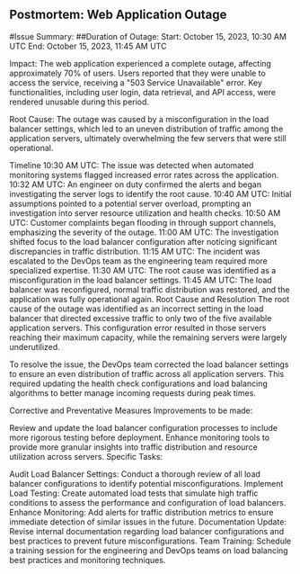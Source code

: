 ## Postmortem: Web Application Outage
#Issue Summary:
##Duration of Outage:
Start: October 15, 2023, 10:30 AM UTC
End: October 15, 2023, 11:45 AM UTC

Impact:
The web application experienced a complete outage, affecting approximately 70% of users. Users reported that they were unable to access the service, receiving a "503 Service Unavailable" error. Key functionalities, including user login, data retrieval, and API access, were rendered unusable during this period.

Root Cause:
The outage was caused by a misconfiguration in the load balancer settings, which led to an uneven distribution of traffic among the application servers, ultimately overwhelming the few servers that were still operational.

Timeline
10:30 AM UTC: The issue was detected when automated monitoring systems flagged increased error rates across the application.
10:32 AM UTC: An engineer on duty confirmed the alerts and began investigating the server logs to identify the root cause.
10:40 AM UTC: Initial assumptions pointed to a potential server overload, prompting an investigation into server resource utilization and health checks.
10:50 AM UTC: Customer complaints began flooding in through support channels, emphasizing the severity of the outage.
11:00 AM UTC: The investigation shifted focus to the load balancer configuration after noticing significant discrepancies in traffic distribution.
11:15 AM UTC: The incident was escalated to the DevOps team as the engineering team required more specialized expertise.
11:30 AM UTC: The root cause was identified as a misconfiguration in the load balancer settings.
11:45 AM UTC: The load balancer was reconfigured, normal traffic distribution was restored, and the application was fully operational again.
Root Cause and Resolution
The root cause of the outage was identified as an incorrect setting in the load balancer that directed excessive traffic to only two of the five available application servers. This configuration error resulted in those servers reaching their maximum capacity, while the remaining servers were largely underutilized.

To resolve the issue, the DevOps team corrected the load balancer settings to ensure an even distribution of traffic across all application servers. This required updating the health check configurations and load balancing algorithms to better manage incoming requests during peak times.

Corrective and Preventative Measures
Improvements to be made:

Review and update the load balancer configuration processes to include more rigorous testing before deployment.
Enhance monitoring tools to provide more granular insights into traffic distribution and resource utilization across servers.
Specific Tasks:

Audit Load Balancer Settings: Conduct a thorough review of all load balancer configurations to identify potential misconfigurations.
Implement Load Testing: Create automated load tests that simulate high traffic conditions to assess the performance and configuration of load balancers.
Enhance Monitoring: Add alerts for traffic distribution metrics to ensure immediate detection of similar issues in the future.
Documentation Update: Revise internal documentation regarding load balancer configurations and best practices to prevent future misconfigurations.
Team Training: Schedule a training session for the engineering and DevOps teams on load balancing best practices and monitoring techniques.


